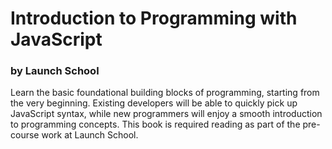 # Introduction to Programming with JavaScript

### by Launch School

Learn the basic foundational building blocks of programming, starting from the very beginning. Existing developers will be able to quickly pick up JavaScript syntax, while new programmers will enjoy a smooth introduction to programming concepts. This book is required reading as part of the pre-course work at Launch School.